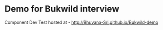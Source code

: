 # Demo for Bukwild interview

Component Dev Test hosted at - http://Bhuvana-Sri.github.io/Bukwild-demo
